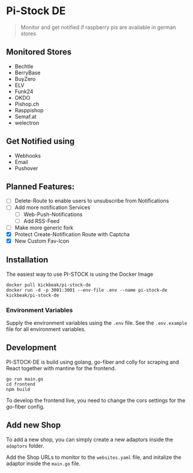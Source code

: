 # Pi-Stock DE
> Monitor and get notified if raspberry pis are available in german stores

## Monitored Stores
- Bechtle
- BerryBase
- BuyZero
- ELV
- Funk24
- OKDO
- Pishop.ch
- Rasppishop
- Semaf.at
- welectron

## Get Notified using
- Webhooks
- Email
- Pushover

## Planned Features:
- [ ] Delete-Route to enable users to unsubscribe from Notifications
- [ ] Add more notification Services
  - [ ] Web-Push-Notifications
  - [ ] Add RSS-Feed
- [ ] Make more generic fork
- [x] Protect Create-Notification Route with Captcha
- [x] New Custom Fav-Icon

## Installation
The easiest way to use PI-STOCK is using the Docker Image 

```
docker pull kickbeak/pi-stock-de
docker run -d -p 3001:3001 --env-file .env --name pi-stock-de kickbeak/pi-stock-de 
```
### Environment Variables
Supply the environment variables using the `.env` file.
See the `.env.example` file for all environment variables.

## Development
PI-STOCK-DE is build using golang, go-fiber and colly for scraping and React together with mantine for the frontend.
```
go run main.go
cd frontend
npm build
```
To develop the frontend live, you need to change the cors settings for the go-fiber config.

## Add new Shop
To add a new shop, you can simply create a new adaptors inside the `adaptors` folder.

Add the Shop URLs to monitor to the `websites.yaml` file, and initalize the adaptor inside the `main.go` file.

